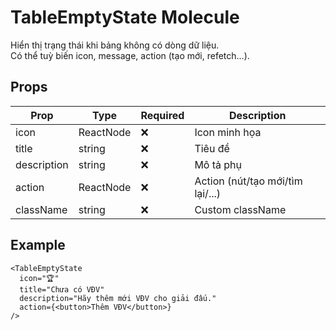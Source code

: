 # TableEmptyState Molecule

Hiển thị trạng thái khi bảng không có dòng dữ liệu.  
Có thể tuỳ biến icon, message, action (tạo mới, refetch...).

## Props

| Prop         | Type        | Required | Description                         |
|--------------|-------------|----------|-------------------------------------|
| icon         | ReactNode   | ❌       | Icon minh họa                       |
| title        | string      | ❌       | Tiêu đề                             |
| description  | string      | ❌       | Mô tả phụ                           |
| action       | ReactNode   | ❌       | Action (nút/tạo mới/tìm lại/...)    |
| className    | string      | ❌       | Custom className                    |

## Example

```tsx
<TableEmptyState
  icon="🏆"
  title="Chưa có VĐV"
  description="Hãy thêm mới VĐV cho giải đấu."
  action={<button>Thêm VĐV</button>}
/>
